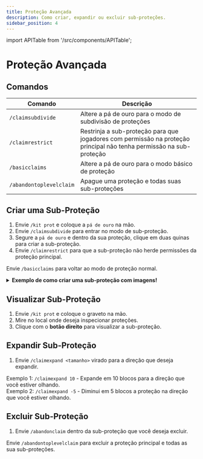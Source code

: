 ```yaml
---
title: Proteção Avançada
description: Como criar, expandir ou excluir sub-proteções.
sidebar_position: 4
---
```


import APITable from '/src/components/APITable';

# Proteção Avançada

## Comandos

<APITable>

| Comando | Descrição |
| ------- | --------- |
| `/claimsubdivide` | Altere a pá de ouro para o modo de subdivisão de proteções |
| `/claimrestrict` | Restrinja a sub-proteção para que jogadores com permissão na proteção principal não tenha permissão na sub-proteção | 
| `/basicclaims` | Altere a pá de ouro para o modo básico de proteção |
| `/abandontoplevelclaim` | Apague uma proteção e todas suas sub-proteções |

</APITable>

## Criar uma Sub-Proteção

1. Envie `/kit prot` e coloque a `pá de ouro` na mão.
2. Envie `/claimsubdivide` para entrar no modo de sub-proteção.
3. Segure a `pá de ouro` e dentro da sua proteção, clique em duas quinas para criar a sub-proteção.
4. Envie `/claimrestrict` para que a sub-proteção não herde permissões da proteção principal.

Envie `/basicclaims` para voltar ao modo de proteção normal.

<details>
<summary><b>Exemplo de como criar uma sub-proteção com imagens!</b></summary>
<div>

1. Dentro da [proteção](basica.md#utilizando-a-pá-de-ouro), vamos criar uma sub-proteção no local do baú abaixo:  
![imagem1](https://i.imgur.com/oyfX3qo.png)

2. Envie `/kit prot` e coloque a pá de ouro na mão.

3. Envie `/claimsubdivide` para entrar no modo de sub-proteção.

4. Clique com o botão direito para selecionar a primeira quina:  
![imagem3](https://i.imgur.com/fUBmp8J.png)

5. Clique com o botão direito para seleciona a segunda quina:  
![imagem4](https://i.imgur.com/hgUJFEE.png)
No local onde for selecionada a segunda quina aparecerá um bloco de ferro.

6. **Pronto, sub-proteção criada com sucesso!**

7. Envie `/claimrestrict` dentro da sub-proteção:  
![imagem5](https://i.imgur.com/NORhMh5.png)
Jogadores que tenham qualquer permissão na sua proteção principal não terão permissão na sub-proteção onde você enviou o comando.

8. Envie `/basicclaims` para voltar ao modo de proteção normal.

9. Com o graveto na mão, clique com o **botão direito** no local para ver sua sub-proteção:  
![imagem6](https://i.imgur.com/zFqDCNz.png)

A sub-proteção será circulada por blocos de lã branca com blocos de ferro nas quinas:  
![imagem7](https://i.imgur.com/Jr9qO1H.png)

</div>
</details>

## Visualizar Sub-Proteção

1. Envie `/kit prot` e coloque o graveto na mão.
2. Mire no local onde deseja inspecionar proteções.
3. Clique com o **botão direito** para visualizar a sub-proteção.

## Expandir Sub-Proteção

1. Envie `/claimexpand <tamanho>` virado para a direção que deseja expandir.  

Exemplo 1: `/claimexpand 10` - Expande em 10 blocos para a direção que você estiver olhando.  
Exemplo 2: `/claimexpand -5` - Diminui em 5 blocos a proteção na direção que você estiver olhando.

## Excluir Sub-Proteção

1. Envie `/abandonclaim` dentro da sub-proteção que você deseja excluir.

Envie `/abandontoplevelclaim` para excluir a proteção principal e todas as sua sub-proteções.